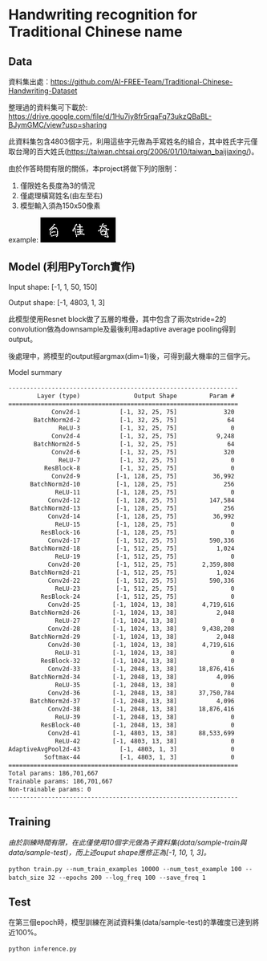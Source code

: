 # Handwriting recognition for Traditional Chinese name

## Data
資料集出處：https://github.com/AI-FREE-Team/Traditional-Chinese-Handwriting-Dataset

整理過的資料集可下載於: https://drive.google.com/file/d/1Hu7iy8fr5rqaFq73ukzQBaBL-BJymGMC/view?usp=sharing

此資料集包含4803個字元，利用這些字元做為手寫姓名的組合，其中姓氏字元僅取台灣的百大姓氏(https://taiwan.chtsai.org/2006/01/10/taiwan_baijiaxing/)。

由於作答時間有限的關係，本project將做下列的限制：
1. 僅限姓名長度為3的情況
2. 僅處理橫寫姓名(由左至右)
3. 模型輸入須為150x50像素

example:
![白佳奇](https://github.com/HectorNet/ctbc_hw/blob/dev/data/%E7%99%BD%E4%BD%B3%E5%A5%87.png)


## Model (利用PyTorch實作)
Input shape: [-1, 1, 50, 150]

Output shape: [-1, 4803, 1, 3]

此模型使用Resnet block做了五層的堆疊，其中包含了兩次stride=2的convolution做為downsample及最後利用adaptive average pooling得到output。

後處理中，將模型的output經argmax(dim=1)後，可得到最大機率的三個字元。

Model summary
```
----------------------------------------------------------------
        Layer (type)               Output Shape         Param #
================================================================
            Conv2d-1           [-1, 32, 25, 75]             320
       BatchNorm2d-2           [-1, 32, 25, 75]              64
              ReLU-3           [-1, 32, 25, 75]               0
            Conv2d-4           [-1, 32, 25, 75]           9,248
       BatchNorm2d-5           [-1, 32, 25, 75]              64
            Conv2d-6           [-1, 32, 25, 75]             320
              ReLU-7           [-1, 32, 25, 75]               0
          ResBlock-8           [-1, 32, 25, 75]               0
            Conv2d-9          [-1, 128, 25, 75]          36,992
      BatchNorm2d-10          [-1, 128, 25, 75]             256
             ReLU-11          [-1, 128, 25, 75]               0
           Conv2d-12          [-1, 128, 25, 75]         147,584
      BatchNorm2d-13          [-1, 128, 25, 75]             256
           Conv2d-14          [-1, 128, 25, 75]          36,992
             ReLU-15          [-1, 128, 25, 75]               0
         ResBlock-16          [-1, 128, 25, 75]               0
           Conv2d-17          [-1, 512, 25, 75]         590,336
      BatchNorm2d-18          [-1, 512, 25, 75]           1,024
             ReLU-19          [-1, 512, 25, 75]               0
           Conv2d-20          [-1, 512, 25, 75]       2,359,808
      BatchNorm2d-21          [-1, 512, 25, 75]           1,024
           Conv2d-22          [-1, 512, 25, 75]         590,336
             ReLU-23          [-1, 512, 25, 75]               0
         ResBlock-24          [-1, 512, 25, 75]               0
           Conv2d-25         [-1, 1024, 13, 38]       4,719,616
      BatchNorm2d-26         [-1, 1024, 13, 38]           2,048
             ReLU-27         [-1, 1024, 13, 38]               0
           Conv2d-28         [-1, 1024, 13, 38]       9,438,208
      BatchNorm2d-29         [-1, 1024, 13, 38]           2,048
           Conv2d-30         [-1, 1024, 13, 38]       4,719,616
             ReLU-31         [-1, 1024, 13, 38]               0
         ResBlock-32         [-1, 1024, 13, 38]               0
           Conv2d-33         [-1, 2048, 13, 38]      18,876,416
      BatchNorm2d-34         [-1, 2048, 13, 38]           4,096
             ReLU-35         [-1, 2048, 13, 38]               0
           Conv2d-36         [-1, 2048, 13, 38]      37,750,784
      BatchNorm2d-37         [-1, 2048, 13, 38]           4,096
           Conv2d-38         [-1, 2048, 13, 38]      18,876,416
             ReLU-39         [-1, 2048, 13, 38]               0
         ResBlock-40         [-1, 2048, 13, 38]               0
           Conv2d-41         [-1, 4803, 13, 38]      88,533,699
             ReLU-42         [-1, 4803, 13, 38]               0
AdaptiveAvgPool2d-43           [-1, 4803, 1, 3]               0
          Softmax-44           [-1, 4803, 1, 3]               0
================================================================
Total params: 186,701,667
Trainable params: 186,701,667
Non-trainable params: 0
----------------------------------------------------------------
```

## Training
*由於訓練時間有限，在此僅使用10個字元做為子資料集(data/sample-train與data/sample-test)，而上述ouput shape應修正為[-1, 10, 1, 3]。*

`python train.py --num_train_examples 10000 --num_test_example 100 --batch_size 32 --epochs 200 --log_freq 100 --save_freq 1`

## Test
在第三個epoch時，模型訓練在測試資料集(data/sample-test)的準確度已達到將近100%。

`python inference.py`
